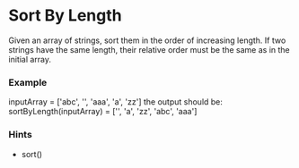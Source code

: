 # Sort By Length

Given an array of strings, sort them in the order of increasing length.
If two strings have the same length, their relative order must be the same as in the initial array.

### Example

inputArray = ['abc', '', 'aaa', 'a', 'zz']
the output should be:
sortByLength(inputArray) = ['', 'a', 'zz', 'abc', 'aaa']

### Hints

- sort()
